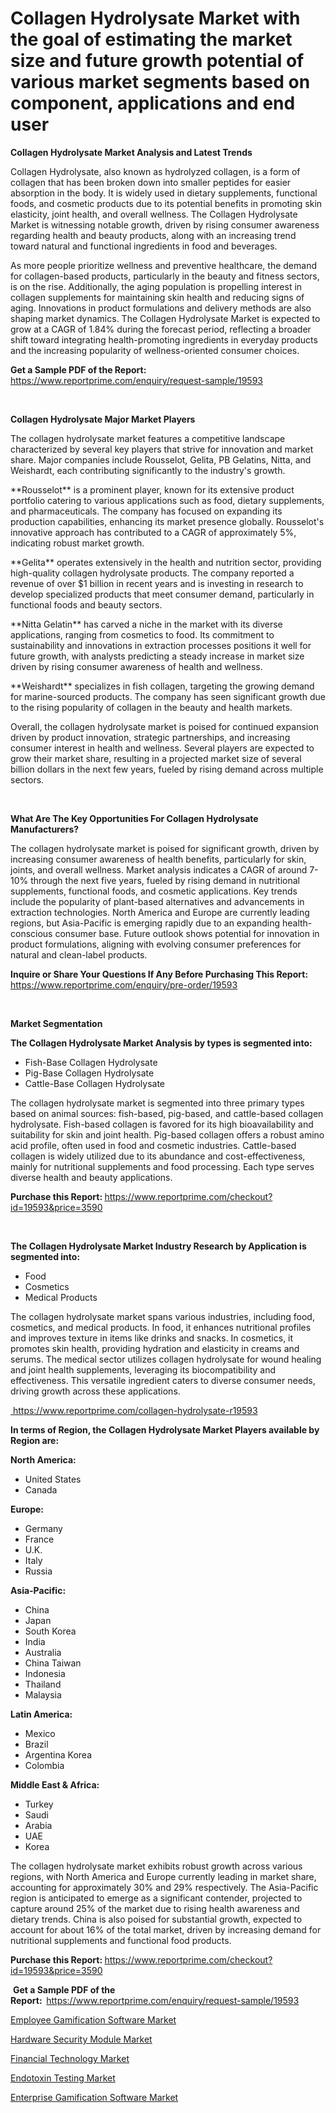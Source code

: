<p><h1>Collagen Hydrolysate Market with the goal of estimating the market size and future growth potential of various market segments based on component, applications and end user</h1></p><p><strong>Collagen Hydrolysate Market Analysis and Latest Trends</strong></p>
<p><p>Collagen Hydrolysate, also known as hydrolyzed collagen, is a form of collagen that has been broken down into smaller peptides for easier absorption in the body. It is widely used in dietary supplements, functional foods, and cosmetic products due to its potential benefits in promoting skin elasticity, joint health, and overall wellness. The Collagen Hydrolysate Market is witnessing notable growth, driven by rising consumer awareness regarding health and beauty products, along with an increasing trend toward natural and functional ingredients in food and beverages. </p><p>As more people prioritize wellness and preventive healthcare, the demand for collagen-based products, particularly in the beauty and fitness sectors, is on the rise. Additionally, the aging population is propelling interest in collagen supplements for maintaining skin health and reducing signs of aging. Innovations in product formulations and delivery methods are also shaping market dynamics. The Collagen Hydrolysate Market is expected to grow at a CAGR of 1.84% during the forecast period, reflecting a broader shift toward integrating health-promoting ingredients in everyday products and the increasing popularity of wellness-oriented consumer choices.</p></p>
<p><strong>Get a Sample PDF of the Report:&nbsp;</strong> <a href="https://www.reportprime.com/enquiry/request-sample/19593?utm_campaign=1847&utm_medium=2&utm_source=Github&utm_content=ia&utm_term=23112024&utm_id=collagen-hydrolysate">https://www.reportprime.com/enquiry/request-sample/19593</a></p>
<p>&nbsp;</p>
<p><strong>Collagen Hydrolysate Major Market Players</strong></p>
<p><p>The collagen hydrolysate market features a competitive landscape characterized by several key players that strive for innovation and market share. Major companies include Rousselot, Gelita, PB Gelatins, Nitta, and Weishardt, each contributing significantly to the industry's growth.</p><p>**Rousselot** is a prominent player, known for its extensive product portfolio catering to various applications such as food, dietary supplements, and pharmaceuticals. The company has focused on expanding its production capabilities, enhancing its market presence globally. Rousselot's innovative approach has contributed to a CAGR of approximately 5%, indicating robust market growth.</p><p>**Gelita** operates extensively in the health and nutrition sector, providing high-quality collagen hydrolysate products. The company reported a revenue of over $1 billion in recent years and is investing in research to develop specialized products that meet consumer demand, particularly in functional foods and beauty sectors.</p><p>**Nitta Gelatin** has carved a niche in the market with its diverse applications, ranging from cosmetics to food. Its commitment to sustainability and innovations in extraction processes positions it well for future growth, with analysts predicting a steady increase in market size driven by rising consumer awareness of health and wellness.</p><p>**Weishardt** specializes in fish collagen, targeting the growing demand for marine-sourced products. The company has seen significant growth due to the rising popularity of collagen in the beauty and health markets.</p><p>Overall, the collagen hydrolysate market is poised for continued expansion driven by product innovation, strategic partnerships, and increasing consumer interest in health and wellness. Several players are expected to grow their market share, resulting in a projected market size of several billion dollars in the next few years, fueled by rising demand across multiple sectors.</p></p>
<p>&nbsp;</p>
<p><strong>What Are The Key Opportunities For Collagen Hydrolysate Manufacturers?</strong></p>
<p><p>The collagen hydrolysate market is poised for significant growth, driven by increasing consumer awareness of health benefits, particularly for skin, joints, and overall wellness. Market analysis indicates a CAGR of around 7-10% through the next five years, fueled by rising demand in nutritional supplements, functional foods, and cosmetic applications. Key trends include the popularity of plant-based alternatives and advancements in extraction technologies. North America and Europe are currently leading regions, but Asia-Pacific is emerging rapidly due to an expanding health-conscious consumer base. Future outlook shows potential for innovation in product formulations, aligning with evolving consumer preferences for natural and clean-label products.</p></p>
<p><strong>Inquire or Share Your Questions If Any Before Purchasing This Report:</strong> <a href="https://www.reportprime.com/enquiry/pre-order/19593?utm_campaign=1847&utm_medium=2&utm_source=Github&utm_content=ia&utm_term=23112024&utm_id=collagen-hydrolysate">https://www.reportprime.com/enquiry/pre-order/19593</a></p>
<p>&nbsp;</p>
<p><strong>Market Segmentation</strong></p>
<p><strong>The Collagen Hydrolysate Market Analysis by types is segmented into:</strong></p>
<p><ul><li>Fish-Base Collagen Hydrolysate</li><li>Pig-Base Collagen Hydrolysate</li><li>Cattle-Base Collagen Hydrolysate</li></ul></p>
<p><p>The collagen hydrolysate market is segmented into three primary types based on animal sources: fish-based, pig-based, and cattle-based collagen hydrolysate. Fish-based collagen is favored for its high bioavailability and suitability for skin and joint health. Pig-based collagen offers a robust amino acid profile, often used in food and cosmetic industries. Cattle-based collagen is widely utilized due to its abundance and cost-effectiveness, mainly for nutritional supplements and food processing. Each type serves diverse health and beauty applications.</p></p>
<p><strong>Purchase this Report:&nbsp;</strong><a href="https://www.reportprime.com/checkout?id=19593&price=3590&utm_campaign=1847&utm_medium=2&utm_source=Github&utm_content=ia&utm_term=23112024&utm_id=collagen-hydrolysate">https://www.reportprime.com/checkout?id=19593&price=3590</a></p>
<p>&nbsp;</p>
<p><strong>The Collagen Hydrolysate Market Industry Research by Application is segmented into:</strong></p>
<p><ul><li>Food</li><li>Cosmetics</li><li>Medical Products</li></ul></p>
<p><p>The collagen hydrolysate market spans various industries, including food, cosmetics, and medical products. In food, it enhances nutritional profiles and improves texture in items like drinks and snacks. In cosmetics, it promotes skin health, providing hydration and elasticity in creams and serums. The medical sector utilizes collagen hydrolysate for wound healing and joint health supplements, leveraging its biocompatibility and effectiveness. This versatile ingredient caters to diverse consumer needs, driving growth across these applications.</p></p>
<p><a href="https://www.reportprime.com/collagen-hydrolysate-r19593?utm_campaign=1847&utm_medium=2&utm_source=Github&utm_content=ia&utm_term=23112024&utm_id=collagen-hydrolysate">&nbsp;https://www.reportprime.com/collagen-hydrolysate-r19593</a></p>
<p><strong>In terms of Region, the Collagen Hydrolysate Market Players available by Region are:</strong></p>
<p>
    <p> <strong> North America: </strong>
        <ul>
            <li>United States</li>
            <li>Canada</li>
        </ul>
        </p> 
    <p> <strong> Europe: </strong>
        <ul>
            <li>Germany</li>
            <li>France</li>
            <li>U.K.</li>
            <li>Italy</li>
            <li>Russia</li>
        </ul>
        </p> 
    <p> <strong> Asia-Pacific: </strong>
        <ul>
            <li>China</li>
            <li>Japan</li>
            <li>South Korea</li>
            <li>India</li>
            <li>Australia</li>
            <li>China Taiwan</li>
            <li>Indonesia</li>
            <li>Thailand</li>
            <li>Malaysia</li>
        </ul>
        </p> 
    <p> <strong> Latin America: </strong>
        <ul>
            <li>Mexico</li>
            <li>Brazil</li>
            <li>Argentina Korea</li>
            <li>Colombia</li>
        </ul>
        </p> 
    <p> <strong> Middle East & Africa: </strong>
        <ul>
            <li>Turkey</li>
            <li>Saudi</li>
            <li>Arabia</li>
            <li>UAE</li>
            <li>Korea</li>
        </ul>
    </p>
    </p>
<p><p>The collagen hydrolysate market exhibits robust growth across various regions, with North America and Europe currently leading in market share, accounting for approximately 30% and 29% respectively. The Asia-Pacific region is anticipated to emerge as a significant contender, projected to capture around 25% of the market due to rising health awareness and dietary trends. China is also poised for substantial growth, expected to account for about 16% of the total market, driven by increasing demand for nutritional supplements and functional food products.</p></p>
<p><strong>Purchase this Report: </strong><a href="https://www.reportprime.com/checkout?id=19593&price=3590&utm_campaign=1847&utm_medium=2&utm_source=Github&utm_content=ia&utm_term=23112024&utm_id=collagen-hydrolysate">https://www.reportprime.com/checkout?id=19593&price=3590</a></p>
<p>&nbsp;<strong>Get a Sample PDF of the Report:&nbsp;&nbsp;</strong><a href="https://www.reportprime.com/enquiry/request-sample/19593?utm_campaign=1847&utm_medium=2&utm_source=Github&utm_content=ia&utm_term=23112024&utm_id=collagen-hydrolysate">https://www.reportprime.com/enquiry/request-sample/19593</a></p>
<p><strong></strong></p>
<p><p><a href="https://issuu.com/reportprime-2/docs/employee-gamification-software-mark_f1345369f02782?utm_campaign=1847&utm_medium=2&utm_source=Github&utm_content=ia&utm_term=23112024&utm_id=collagen-hydrolysate">Employee Gamification Software Market</a></p><p><a href="https://github.com/PeterParrish5/Market-Research-Report-List-7/blob/main/hardware-security-module-market.md?utm_campaign=1847&utm_medium=2&utm_source=Github&utm_content=ia&utm_term=23112024&utm_id=collagen-hydrolysate">Hardware Security Module Market</a></p><p><a href="https://www.linkedin.com/pulse/global-financial-technology-market-forecast-2024-2031-hijge?utm_campaign=1847&utm_medium=2&utm_source=Github&utm_content=ia&utm_term=23112024&utm_id=collagen-hydrolysate">Financial Technology Market</a></p><p><a href="https://www.linkedin.com/pulse/cumulative-effect-latest-trendss-disrupted-endotoxin-testing-dajje?utm_campaign=1847&utm_medium=2&utm_source=Github&utm_content=ia&utm_term=23112024&utm_id=collagen-hydrolysate">Endotoxin Testing Market</a></p><p><a href="https://issuu.com/reportprime-2/docs/enterprise-gamification-software-ma_edd1c89b433f92?utm_campaign=1847&utm_medium=2&utm_source=Github&utm_content=ia&utm_term=23112024&utm_id=collagen-hydrolysate">Enterprise Gamification Software Market</a></p></p>